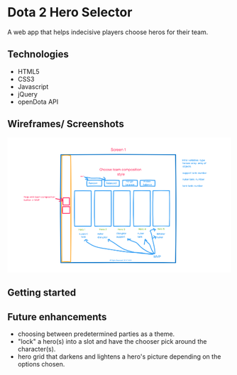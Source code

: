 # Dota 2 Hero Selector

A web app that helps indecisive players choose heros for their team.

## Technologies

- HTML5
- CSS3
- Javascript
- jQuery
- openDota API

## Wireframes/ Screenshots 

![wireframe](./pics/wireframe.png)

## Getting started


## Future enhancements

- choosing between predetermined parties as a theme.
- "lock" a hero(s) into a slot and have the chooser pick around the character(s).
- hero grid that darkens and lightens a hero's picture depending on the options chosen.
